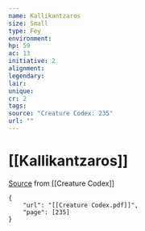 ```yaml
---
name: Kallikantzaros
size: Small
type: Fey
environment: 
hp: 59
ac: 13
initiative: 2
alignment: 
legendary: 
lair: 
unique: 
cr: 2
tags: 
source: "Creature Codex: 235"
url: ""
---
```

# [[Kallikantzaros]]

[Source](zotero://open-pdf/library/items/NTNKJRHG?page=235) from [[Creature Codex]]

```pdf
{
	"url": "[[Creature Codex.pdf]]",
	"page": [235]
}
```

